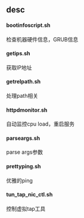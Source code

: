 ## desc

#### bootinfoscript.sh

检查机器硬件信息，GRUB信息

#### getips.sh

获取IP地址

####  getrelpath.sh

处理path相关

#### httpdmonitor.sh

自动监控cpu load，重启服务

#### parseargs.sh

parse args参数

#### prettyping.sh

优雅的ping

#### tun_tap_nic_ctl.sh

控制虚拟tap工具

